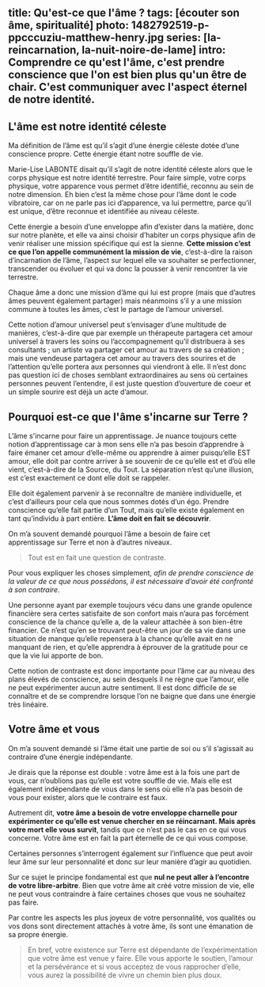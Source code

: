 title: Qu'est-ce que l'âme ?
tags: [écouter son âme, spiritualité]
photo: 1482792519-p-ppcccuziu-matthew-henry.jpg 
series: [la-reincarnation, la-nuit-noire-de-lame]
intro: Comprendre ce qu'est l'âme, c'est prendre conscience que l'on est bien plus qu'un être de chair. C'est communiquer avec l'aspect éternel de notre identité.
---
## L'âme est notre identité céleste ##

Ma définition de l’âme est qu’il s’agit d’une énergie céleste dotée d’une conscience propre. Cette énergie étant notre souffle de vie. 

Marie-Lise LABONTE disait qu’il s’agit de notre identité céleste alors que le corps physique est notre identité terrestre. Pour faire simple, votre corps physique, votre apparence vous permet d’être identifié, reconnu au sein de notre dimension. Eh bien c’est la même chose pour l’âme dont le code vibratoire, car on ne parle pas ici d’apparence, va lui permettre, parce qu’il est unique, d’être reconnue et identifiée au niveau céleste.

Cette énergie a besoin d’une enveloppe afin d’exister dans la matière, donc sur notre planète, et elle va ainsi choisir d’habiter un corps physique afin de venir réaliser une mission spécifique qui est la sienne. **Cette mission c’est ce que l’on appelle communément la mission de vie**, c’est-à-dire la raison d’incarnation de l’âme, l’aspect sur lequel elle va souhaiter se perfectionner, transcender ou évoluer et qui va donc la pousser à venir rencontrer la vie terrestre.

Chaque âme a donc une mission d’âme qui lui est propre (mais que d’autres âmes peuvent également partager) mais néanmoins s’il y a une mission commune à toutes les âmes, c’est le partage de l’amour universel. 

Cette notion d’amour universel peut s’envisager d’une multitude de manières, c’est-à-dire que par exemple un thérapeute partagera cet amour universel à travers les soins ou l’accompagnement qu’il distribuera à ses consultants ; un artiste va partager cet amour au travers de sa création ; mais une vendeuse partagera cet amour au travers des sourires et de l’attention qu’elle portera aux personnes qui viendront à elle. Il n’est donc pas question ici de choses semblant extraordinaires au sens où certaines personnes peuvent l’entendre, il est juste question d’ouverture de coeur et un simple sourire est déjà un acte d’amour.

## Pourquoi est-ce que l'âme s'incarne sur Terre ? ##

L’âme s'incarne pour faire un apprentissage. Je nuance toujours cette notion d’apprentissage car à mon sens elle n’a pas besoin d’apprendre à faire émaner cet amour d’elle-même ou apprendre à aimer puisqu’elle EST amour, elle doit par contre arriver à se souvenir de ce qu’elle est et d’où elle vient, c’est-à-dire de la Source, du Tout. La séparation n’est qu’une illusion, est c’est exactement ce dont elle doit se rappeler.

Elle doit également parvenir à se reconnaître de manière individuelle, et c’est d’ailleurs pour cela que nous sommes dotés d’un égo. Prendre conscience qu’elle fait partie d’un Tout, mais qu’elle existe également en tant qu’individu à part entière. **L’âme doit en fait se découvrir**.

On m’a souvent demandé pourquoi l’âme a besoin de faire cet apprentissage sur Terre et non à d’autres niveaux.

>Tout est en fait une question de contraste.

Pour vous expliquer les choses simplement, *afin de prendre conscience de la valeur de ce que nous possédons, il est nécessaire d’avoir été confronté à son contraire*. 

Une personne ayant par exemple toujours vécu dans une grande opulence financière sera certes satisfaite de son confort mais n’aura pas forcément conscience de la chance qu’elle a, de la valeur attachée à son bien-être financier. Ce n’est qu’en se trouvant peut-être un jour de sa vie dans une situation de manque qu’elle repensera à la chance qu’elle avait en ne manquant de rien, et qu’elle apprendra à éprouver de la gratitude pour ce que la vie lui apporte de bon.

Cette notion de contraste est donc importante pour l’âme car au niveau des plans élevés de conscience, au sein desquels il ne règne que l’amour, elle ne peut expérimenter aucun autre sentiment. Il est donc difficile de se connaître et de se comprendre lorsque l’on ne baigne que dans une énergie très linéaire.

## Votre âme et vous ##

On m’a souvent demandé si l’âme était une partie de soi ou s’il s’agissait au contraire d’une énergie indépendante.

Je dirais que la réponse est double : votre âme est à la fois une part de vous, car n’oublions pas qu’elle est votre souffle de vie. Mais elle est également indépendante de vous dans le sens où elle n’a pas besoin de vous pour exister, alors que le contraire est faux.

Autrement dit, **votre âme a besoin de votre enveloppe charnelle pour expérimenter ce qu’elle est venue chercher en se réincarnant. Mais après votre mort elle vous survit**, tandis que ce n’est pas le cas en ce qui vous concerne. Votre âme est en fait la part éternelle de ce qui vous compose.

Certaines personnes s’interrogent également sur l’influence que peut avoir leur âme sur leur personnalité et donc sur leur manière d’agir au quotidien.

Sur ce sujet le principe fondamental est que **nul ne peut aller à l’encontre de votre libre-arbitre**. Bien que votre âme ait créé votre mission de vie, elle ne peut vous contraindre à faire certaines choses que vous ne souhaitez pas faire.

Par contre les aspects les plus joyeux de votre personnalité, vos qualités ou vos dons sont directement attachés à votre âme, ils sont une émanation de sa propre énergie.

>En bref, votre existence sur Terre est dépendante de l’expérimentation que votre âme est venue y faire. Elle vous apporte le soutien, l’amour et la persévérance et si vous acceptez de vous rapprocher d’elle, vous aurez la possibilité de vivre un chemin bien plus doux.
